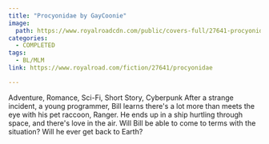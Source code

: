 ```yaml
---
title: "Procyonidae by GayCoonie"
image:
  path: https://www.royalroadcdn.com/public/covers-full/27641-procyonidae.jpg
categories:
  - COMPLETED
tags:
  - BL/MLM
link: https://www.royalroad.com/fiction/27641/procyonidae

---
```

Adventure, Romance, Sci-Fi, Short Story, Cyberpunk After a strange incident, a young programmer, Bill learns there's a lot more than meets the eye with his pet raccoon, Ranger. He ends up in a ship hurtling through space, and there's love in the air. Will Bill be able to come to terms with the situation? Will he ever get back to Earth?

